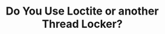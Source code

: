 ---
layout: community
category: community
title: "Do You Use Loctite or another Thread Locker?"
description: "Do you guys use Loctite or another threadlocker? I wonder what works well for bikes. I just check my bolts regularly. "
isTopLevel: false
isSingleLevel: false
isArticle: false
datePublished: 2022-07-23 09:08:00 +0300
dateModified: 2022-07-23 09:08:00 +0300
published: true
---